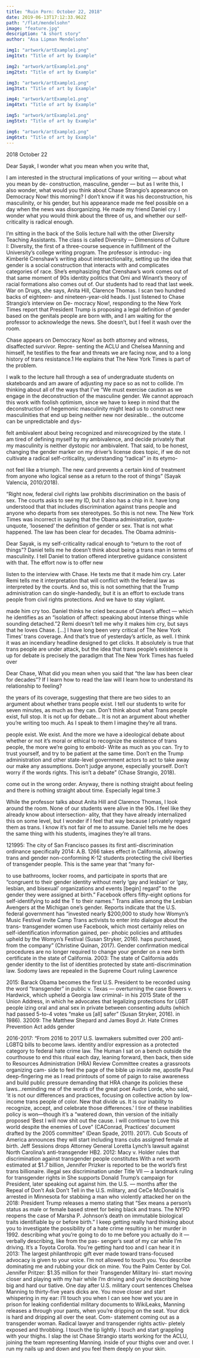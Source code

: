 ```yaml
---
title: "Ruin Porn: October 22, 2018"
date: 2019-06-13T17:12:33.962Z
path: "/flat/mendelsohn"
image: "feature.jpg"
description: "A short story"
author: "Asa Lipman Mendelsohn"

img1: "artwork/artExample1.png"
img1txt: "Title of art by Example"

img2: "artwork/artExample1.png"
img2txt: "Title of art by Example"

img3: "artwork/artExample1.png"
img3txt: "Title of art by Example"

img4: "artwork/artExample1.png"
img4txt: "Title of art by Example"

img5: "artwork/artExample1.png"
img5txt: "Title of art by Example"

img6: "artwork/artExample1.png"
img6txt: "Title of art by Example"
---
```


2018 October 22 

Dear Sayak, I wonder what you mean when you write that, 

I am interested in the structural implications of your writing — about what you mean by de- construction, masculine, gender — but as I write this, I also wonder, what would you think about Chase Strangio’s appearance on Democracy Now! this morning? I don’t know if it was his deconstruction, his masculinity, or his gender, but his appearance made me feel possible on a day when the news was disorganizing. He made my friend Daniel cry. I wonder what you would think about the three of us, and whether our self-criticality is radical enough. 

I’m sitting in the back of the Solís lecture hall with the other Diversity Teaching Assistants. The class is called Diversity — Dimensions of Culture I: Diversity, the first of a three-course sequence in fulfillment of the University’s college writing program. The professor is introduc- ing Kimberlé Crenshaw’s writing about intersectionality, setting up the idea that gender is a social construction that interacts with and complicates categories of race. She’s emphasizing that Crenshaw’s work comes out of that same moment of 90s identity politics that Omi and Winant’s theory of racial formations also comes out of. Our students had to read that last week. War on Drugs, she says, Anita Hill, Clarence Thomas. I scan two hundred backs of eighteen- and nineteen-year-old heads. I just listened to Chase Strangio’s interview on De- mocracy Now!, responding to the New York Times report that President Trump is proposing a legal definition of gender based on the genitals people are born with, and I am waiting for the professor to acknowledge the news. She doesn’t, but I feel it wash over the room. 

Chase appears on Democracy Now! as both attorney and witness, disaffected survivor. Repre- senting the ACLU and Chelsea Manning and himself, he testifies to the fear and threats we are facing now, and to a long history of trans resistance.1 He explains that The New York Times is part of the problem. 

I walk to the lecture hall through a sea of undergraduate students on skateboards and am aware of adjusting my pace so as not to collide. I’m thinking about all of the ways that I’ve “We must exercise caution as we engage in the deconstruction of the masculine gender. We cannot approach this work with foolish optimism, since we have to keep in mind that the deconstruction of hegemonic masculinity might lead us to construct new masculinities that end up being neither new nor desirable... the outcome can be unpredictable and dys- 

felt ambivalent about being recognized and misrecognized by the state. I am tired of defining myself by my ambivalence, and decide privately that my masculinity is neither dystopic nor ambivalent. That said, to be honest, changing the gender marker on my driver’s license does topic, if we do not cultivate a radical self-criticality, understanding “radical” in its etymo- 

not feel like a triumph. The new card prevents a certain kind of treatment from anyone who logical sense as a return to the root of things” (Sayak Valencia, 2010/2018). 

“Right now, federal civil rights law prohibits discrimination on the basis of sex. The courts 
asks to see my ID, but it also has a chip in it. have long understood that that includes discrimination against trans people and anyone who departs from sex stereotypes. So this is not new. The New York Times was incorrect in saying that the Obama administration, quote-unquote, ‘loosened’ the definition of gender or sex. That is not what happened. The law has been clear for decades. The Obama adminis- 

Dear Sayak, is my self-criticality radical enough to “return to the root of things”? Daniel tells me he doesn’t think about being a trans man in terms of masculinity. I tell Daniel to tration offered interpretive guidance consistent with that. The effort now is to offer new 

listen to the interview with Chase. He texts me that it made him cry. Later Remi tells me it interpretation that will conflict with the federal law as interpreted by the courts. And so, this is not something that the Trump administration can do single-handedly, but it is an effort to exclude trans people from civil rights protections. And we have to stay vigilant. 

made him cry too. Daniel thinks he cried because of Chase’s affect — which he identifies as an “isolation of affect: speaking about intense things while sounding detached.”2 Remi doesn’t tell me why it makes him cry, but says that he loves Chase. [...] I have long been very critical of The New York Times’ trans coverage. And that’s true of yesterday’s article, as well. I think it was an incendiary headline designed to get clicks. It absolutely is true that trans people are under attack, but the idea that trans people’s existence is up for debate is precisely the paradigm that The New York Times has fueled over 

Dear Chase, What did you mean when you said that “the law has been clear for decades”? If I learn how to read the law will I learn how to understand its relationship to feeling? 

the years of its coverage, suggesting that there are two sides to an argument about whether trans people exist. 
I tell our students to write for seven minutes, as much as they can. Don’t think about what 
Trans people exist, full stop. It is not up for debate... It is not an argument about whether 
you’re writing too much. As I speak to them I imagine they’re all trans. 

people exist. We exist. And the more we have a ideological debate about whether or not it’s moral or ethical to recognize the existence of trans people, the more we’re going to embold- 
Write as much as you can. Try to trust yourself, and try to be patient at the same time. Don’t en the Trump administration and other state-level government actors to act to take away our 
make any assumptions. Don’t judge anyone, especially yourself. Don’t worry if the words rights. This isn’t a debate” (Chase Strangio, 2018). 

come out in the wrong order. Anyway, there is nothing straight about feeling and there is nothing straight about time. Especially legal time.3 

While the professor talks about Anita Hill and Clarence Thomas, I look around the room. None of our students were alive in the 90s. I feel like they already know about intersection- ality, that they have already internalized this on some level, but I wonder if I feel that way because I privately regard them as trans. I know it’s not fair of me to assume. Daniel tells me he does the same thing with his students, imagines they’re all trans. 

121995: The city of San Francisco passes its first anti-discrimination ordinance specifically 
2014: A.B. 1266 takes effect in California, allowing trans and gender non-conforming K-12 students protecting the civil liberties of transgender people. This is the same year that “many for- 

to use bathrooms, locker rooms, and participate in sports that are “congruent to their gender identity without merly ‘gay and lesbian’ or ‘gay, lesbian, and bisexual’ organizations and events [begin] 
regard” to the gender they were assigned at birth.” Facebook offers fifty-eight options for self-identifying to add the T to their names.” Trans allies among the Lesbian Avengers at the Michigan 
one’s gender. Reports indicate that the U.S. federal government has “invested nearly $200,000 to study how Womyn’s Music Festival invite Camp Trans activists to enter into dialogue about the trans- 
transgender women use Facebook, which most certainly relies on self-identification information gained, per- phobic policies and attitudes upheld by the Womyn’s Festival (Susan Stryker, 2016). 
haps purchased, from the company” (Christine Quinan, 2017). Gender confirmation medical procedures are no longer required to change your gender on a new birth certificate in the state of California. 2003: The state of California adds gender identity to the list of identities protected by state anti-discrimination law. Sodomy laws are repealed in the Supreme Court ruling Lawrence 

2015: Barack Obama becomes the first U.S. President to be recorded using the word “transgender” in public v. Texas — overturning the case Bowers v. Hardwick, which upheld a Georgia law criminal- 
in his 2015 State of the Union Address, in which he advocates that legalizing protections for LGBT people izing oral and anal sex in private between consenting adults (which had passed 5-to-4 votes 
“make us [all] safer” (Susan Stryker, 2016). in 1986). 32009: The Matthew Shepard and James Boyd Jr. Hate Crimes Prevention Act adds gender 

2016-2017: “From 2016 to 2017 U.S. lawmakers submitted over 200 anti-LGBTQ bills to become laws. identity and/or expression as a protected category to federal hate crime law. The Human 
I sat on a bench outside the courthouse to end this ritual each day, leaning forward, then back, then side to Resources Administration (HRA) Review Committee creates a grassroots organizing cam- 
side to feel the page of the bible up inside me, apostle Paul deep-fingering me as I read printouts of some of paign to raise awareness and build public pressure demanding that HRA change its policies 
these laws...reminding me of the words of the great poet Audre Lorde, who said, ‘it is not our differences and practices, focusing on collective action by low-income trans people of color. New 
that divide us. It is our inability to recognize, accept, and celebrate those differences.’ I tire of these inabilities policy is won—though it’s a “watered down, thin version of the initially proposed ‘Best 
I will now shit out the cause. I will continue to Love this world despite the enemies of Love” (CAConrad, Practices’ document drafted by the 2005 committee” (Dean Spade, 2011). 
2017). Cub Scouts of America announces they will start including trans cubs assigned female at birth. Jeff Sessions drops Attorney General Loretta Lynch’s lawsuit against North Carolina’s anti-transgender HB2. 2012: Macy v. Holder rules that discrimination against transgender people constitutes 
With a net worth estimated at $1.7 billion, Jennifer Prizker is reported to be the world’s first trans billionaire. illegal sex discrimination under Title VII — a landmark ruling for transgender rights in 
She supports Donald Trump’s campaign for President, later speaking out against him. the U.S. — months after the Repeal of Don’t Ask Don’t Tell in the U.S. military, and CeCe McDonald is arrested in Minnesota for stabbing a man who violently attacked her on the 
2018: President Trump releases a memo stating that “Sex means a person’s status as male or female based street for being black and trans. The NYPD reopens the case of Marsha P. Johnson’s death 
on immutable biological traits identifiable by or before birth.” I keep getting really hard thinking about you to investigate the possibility of a hate crime resulting in her murder in 1992. 
describing what you’re going to do to me before you actually do it — verbally describing, like from the pas- senger’s seat of my car while I’m driving. It’s a Toyota Corolla. You’re getting hard too and I can hear it in 2013: The largest philanthropic gift ever made toward trans-focused advocacy is given to 
your voice. I’m not allowed to touch you. You describe dominating me and rubbing your dick on mine. You the Palm Center by Col. Jennifer Pritzer: $1.35 million for their Transgender Military Ini- 
start moving closer and playing with my hair while I’m driving and you’re describing how big and hard our tiative. One day after U.S. military court sentences Chelsea Manning to thirty-five years 
dicks are. You move closer and start whispering in my ear: I’ll touch you when I can see how wet you are in prison for leaking confidential military documents to WikiLeaks, Manning releases a 
through your pants, when you’re dripping on the seat. Your dick is hard and dripping all over the seat. Com- statement coming out as a transgender woman. Radical lawyer and transgender rights activ- 
pletely exposed and throbbing. I touch the tip lightly. I touch and start grappling with your thighs. I slap the ist Chase Strangio starts working for the ACLU, joining the team representing Manning. 
inside of your thighs over and over. I run my nails up and down and you feel them deeply on your skin. 

